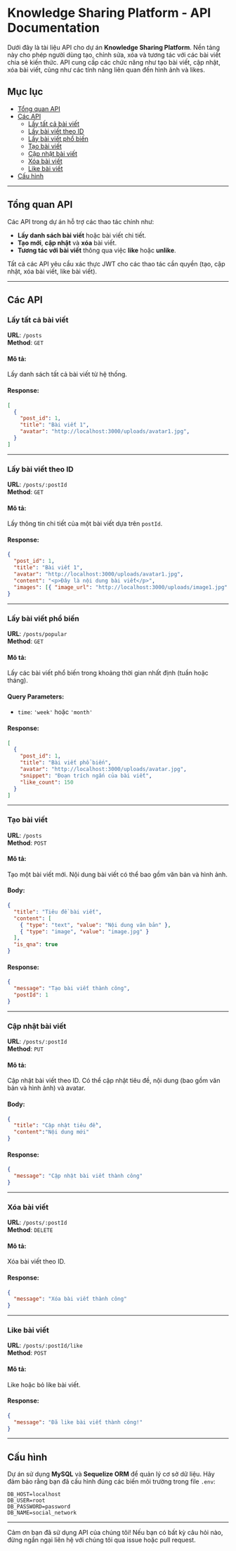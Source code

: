 # **Knowledge Sharing Platform - API Documentation**

Dưới đây là tài liệu API cho dự án **Knowledge Sharing Platform**. Nền tảng này cho phép người dùng tạo, chỉnh sửa, xóa và tương tác với các bài viết chia sẻ kiến thức. API cung cấp các chức năng như tạo bài viết, cập nhật, xóa bài viết, cũng như các tính năng liên quan đến hình ảnh và likes.

## **Mục lục**

- [Tổng quan API](#tổng-quan-api)
- [Các API](#các-api)
  - [Lấy tất cả bài viết](#lấy-tất-cả-bài-viết)
  - [Lấy bài viết theo ID](#lấy-bài-viết-theo-id)
  - [Lấy bài viết phổ biến](#lấy-bài-viết-phổ-biến)
  - [Tạo bài viết](#tạo-bài-viết)
  - [Cập nhật bài viết](#cập-nhật-bài-viết)
  - [Xóa bài viết](#xóa-bài-viết)
  - [Like bài viết](#like-bài-viết)
- [Cấu hình](#cấu-hình)

---

## **Tổng quan API**

Các API trong dự án hỗ trợ các thao tác chính như:

- **Lấy danh sách bài viết** hoặc bài viết chi tiết.
- **Tạo mới**, **cập nhật** và **xóa** bài viết.
- **Tương tác với bài viết** thông qua việc **like** hoặc **unlike**.

Tất cả các API yêu cầu xác thực JWT cho các thao tác cần quyền (tạo, cập nhật, xóa bài viết, like bài viết).

---

## **Các API**

### **Lấy tất cả bài viết**

**URL**: `/posts`  
**Method**: `GET`

#### Mô tả:

Lấy danh sách tất cả bài viết từ hệ thống.

#### Response:

```json
[
  {
    "post_id": 1,
    "title": "Bài viết 1",
    "avatar": "http://localhost:3000/uploads/avatar1.jpg",
  }
]
```

---

### **Lấy bài viết theo ID**

**URL**: `/posts/:postId`  
**Method**: `GET`

#### Mô tả:

Lấy thông tin chi tiết của một bài viết dựa trên `postId`.

#### Response:

```json
{
  "post_id": 1,
  "title": "Bài viết 1",
  "avatar": "http://localhost:3000/uploads/avatar1.jpg",
  "content": "<p>Đây là nội dung bài viết</p>",
  "images": [{ "image_url": "http://localhost:3000/uploads/image1.jpg" }]
}
```

---

### **Lấy bài viết phổ biến**

**URL**: `/posts/popular`  
**Method**: `GET`

#### Mô tả:

Lấy các bài viết phổ biến trong khoảng thời gian nhất định (tuần hoặc tháng).

#### Query Parameters:

- `time`: `'week'` hoặc `'month'`

#### Response:

```json
[
  {
    "post_id": 1,
    "title": "Bài viết phổ biến",
    "avatar": "http://localhost:3000/uploads/avatar.jpg",
    "snippet": "Đoạn trích ngắn của bài viết",
    "like_count": 150
  }
]
```

---

### **Tạo bài viết**

**URL**: `/posts`  
**Method**: `POST`

#### Mô tả:

Tạo một bài viết mới. Nội dung bài viết có thể bao gồm văn bản và hình ảnh.

#### Body:

```json
{
  "title": "Tiêu đề bài viết",
  "content": [
    { "type": "text", "value": "Nội dung văn bản" },
    { "type": "image", "value": "image.jpg" }
  ],
  "is_qna": true
}
```

#### Response:

```json
{
  "message": "Tạo bài viết thành công",
  "postId": 1
}
```

---

### **Cập nhật bài viết**

**URL**: `/posts/:postId`  
**Method**: `PUT`

#### Mô tả:

Cập nhật bài viết theo ID. Có thể cập nhật tiêu đề, nội dung (bao gồm văn bản và hình ảnh) và avatar.

#### Body:

```json
{
  "title": "Cập nhật tiêu đề",
  "content":"Nội dung mới" 
}
```

#### Response:

```json
{
  "message": "Cập nhật bài viết thành công"
}
```

---

### **Xóa bài viết**

**URL**: `/posts/:postId`  
**Method**: `DELETE`

#### Mô tả:

Xóa bài viết theo ID.

#### Response:

```json
{
  "message": "Xóa bài viết thành công"
}
```

---

### **Like bài viết**

**URL**: `/posts/:postId/like`  
**Method**: `POST`

#### Mô tả:

Like hoặc bỏ like bài viết.

#### Response:

```json
{
  "message": "Đã like bài viết thành công!"
}
```

---

## **Cấu hình**

Dự án sử dụng **MySQL** và **Sequelize ORM** để quản lý cơ sở dữ liệu. Hãy đảm bảo rằng bạn đã cấu hình đúng các biến môi trường trong file `.env`:

```plaintext
DB_HOST=localhost
DB_USER=root
DB_PASSWORD=password
DB_NAME=social_network

```

---

Cảm ơn bạn đã sử dụng API của chúng tôi! Nếu bạn có bất kỳ câu hỏi nào, đừng ngần ngại liên hệ với chúng tôi qua issue hoặc pull request.

